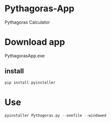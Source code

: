 # Pythagoras-App
Pythagoras Calculator
# Download app
PythagorasApp.exe
## install 
```py
pip install pyinstaller
```
# Use
```py
pyinstaller Pythagoras.py --onefile --windowed
```
